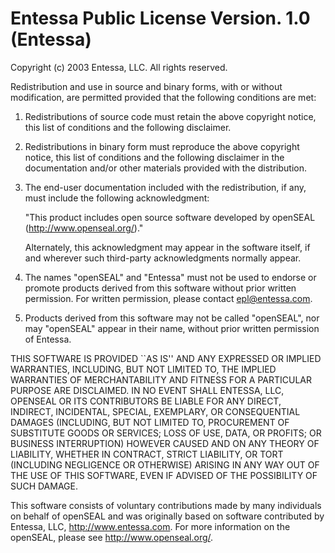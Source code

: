 # Entessa Public License Version. 1.0 (Entessa)

Copyright (c) 2003 Entessa, LLC. All rights reserved.

Redistribution and use in source and binary forms, with or without modification, are permitted provided that the following conditions are met:

1.  Redistributions of source code must retain the above copyright notice, this list of conditions and the following disclaimer.
2.  Redistributions in binary form must reproduce the above copyright notice, this list of conditions and the following disclaimer in the documentation and/or other materials provided with the distribution.
3.  The end-user documentation included with the redistribution, if any, must include the following acknowledgment:

    "This product includes open source software developed by openSEAL (http://www.openseal.org/)."

    Alternately, this acknowledgment may appear in the software itself, if and wherever such third-party acknowledgments normally appear.
4.  The names "openSEAL" and "Entessa" must not be used to endorse or promote products derived from this software without prior written permission. For written permission, please contact epl@entessa.com.
5.  Products derived from this software may not be called "openSEAL", nor may "openSEAL" appear in their name, without prior written permission of Entessa.

THIS SOFTWARE IS PROVIDED ``AS IS'' AND ANY EXPRESSED OR IMPLIED WARRANTIES, INCLUDING, BUT NOT LIMITED TO, THE IMPLIED WARRANTIES OF MERCHANTABILITY AND FITNESS FOR A PARTICULAR PURPOSE ARE DISCLAIMED. IN NO EVENT SHALL ENTESSA, LLC, OPENSEAL OR ITS CONTRIBUTORS BE LIABLE FOR ANY DIRECT, INDIRECT, INCIDENTAL, SPECIAL, EXEMPLARY, OR CONSEQUENTIAL DAMAGES (INCLUDING, BUT NOT LIMITED TO, PROCUREMENT OF SUBSTITUTE GOODS OR SERVICES; LOSS OF USE, DATA, OR PROFITS; OR BUSINESS INTERRUPTION) HOWEVER CAUSED AND ON ANY THEORY OF LIABILITY, WHETHER IN CONTRACT, STRICT LIABILITY, OR TORT (INCLUDING NEGLIGENCE OR OTHERWISE) ARISING IN ANY WAY OUT OF THE USE OF THIS SOFTWARE, EVEN IF ADVISED OF THE POSSIBILITY OF SUCH DAMAGE.

This software consists of voluntary contributions made by many individuals on behalf of openSEAL and was originally based on software contributed by Entessa, LLC, http://www.entessa.com. For more information on the openSEAL, please see <http://www.openseal.org/>.